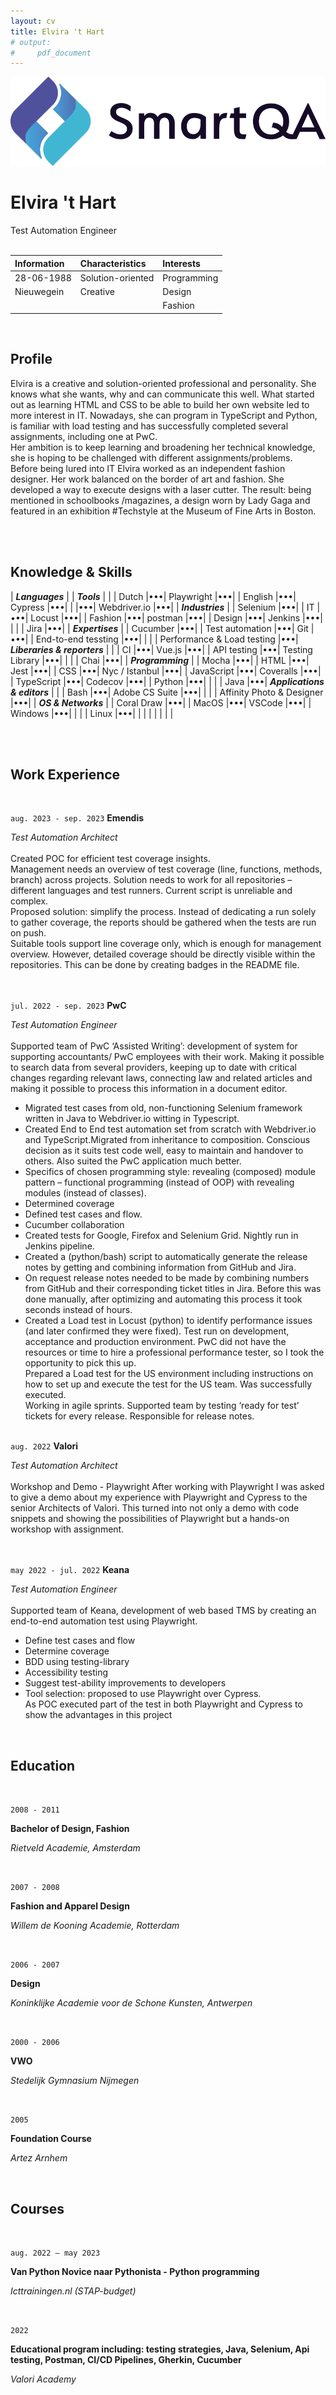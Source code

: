 ```yaml
---
layout: cv
title: Elvira 't Hart
# output:
#     pdf_document
---
```

<img src="./images/Logo_SmartQA.png" alt="logo"/>

<!-- ![logo](./images/Logo_SmartQA.png) -->


# Elvira 't Hart
Test Automation Engineer
<br /><br />

|Information        |Characteristics    |Interests          |
|:---               |:---               |:---               |
| 28-06-1988        | Solution-oriented | Programming       |
| Nieuwegein        | Creative          | Design            |
|                   |                   | Fashion           |

<!-- |Information |
|:---|
|28-06-1988 |

|Characteristics |
|:---|
|Solution-oriented |

|Interests |
|:--- |
|Programming | -->


<!-- ### Information
28-06-1988

Nieuwegein

### Characteristics
Solution-oriented

Creative
### Interests
Design

Fashion

Programming -->

<br />

## Profile

Elvira is a creative and solution-oriented professional and personality. She knows what she wants, why and can communicate this well. 
What started out as learning HTML and CSS to be able to build her own website led to more interest in IT. Nowadays, she can program in TypeScript and Python, is familiar with load testing and has successfully completed several assignments, including one at PwC.<br />Her ambition is to keep learning and broadening her technical knowledge, she is hoping to be challenged with different assignments/problems.<br />Before being lured into IT Elvira worked as an independent fashion designer. Her work balanced on the border of art and fashion. She developed a way to execute designs with a laser cutter. The result: being mentioned in schoolbooks /magazines, a design worn by Lady Gaga and featured in an exhibition #Techstyle at the Museum of Fine Arts in Boston. 

<br /><br />

## Knowledge & Skills

| ***Languages***            |   | ***Tools***                  |   |
| Dutch                      |•••| Playwright                   |•••|
| English                    |•••| Cypress                      |•••|
|                            |•••| Webdriver.io                 |•••|
| ***Industries***           |   | Selenium                     |•••|
| IT                         |•••| Locust                       |•••|
| Fashion                    |•••| postman                      |•••|
| Design                     |•••| Jenkins                      |•••|
|                            |   | Jira                         |•••|
| ***Expertises***           |   | Cucumber                     |•••|
| Test automation            |•••| Git                          |•••|
| End-to-end tessting        |•••|                              |   |
| Performance & Load testing |•••| ***Liberaries & reporters*** |   |
| CI                         |•••| Vue.js                       |•••|
| API testing                |•••| Testing Library              |•••|
|                            |   | Chai                         |•••|
| ***Programming***          |   | Mocha                        |•••|
| HTML                       |•••| Jest                         |•••|
| CSS                        |•••| Nyc / Istanbul               |•••|
| JavaScript                 |•••| Coveralls                    |•••|
| TypeScript                 |•••| Codecov                      |•••|
| Python                     |•••|                              |   |
| Java                       |•••| ***Applications & editors*** |   |
| Bash                       |•••| Adobe CS Suite               |•••|
|                            |   | Affinity Photo & Designer    |•••|
| ***OS & Networks***        |   | Coral Draw                   |•••|
| MacOS                      |•••| VSCode                       |•••|
| Windows                    |•••|                              |   |
| Linux                      |•••|                              |   |
|                            |   |                              |   |

<br />


<!-- ### Languages

Dutch | •••
English | •••

### Industries

IT | •••
Fashion | •••

### Expertises

Test automation | •••
End-to-end testing | •••

### Programming

TypeScript | •••
Python | •••
CSS | •••
HTML | ••• -->

<br />

## Work Experience

<br />

`aug. 2023 - sep. 2023`
__Emendis__

*Test Automation Architect*
<br /><br />
Created POC for efficient test coverage insights.<br />Management needs an overview of test coverage (line, functions, methods, branch) across projects. Solution needs to work for all repositories – different languages and test runners. Current script is unreliable and complex.<br />Proposed solution: simplify the process. Instead of dedicating a run solely to gather coverage, the reports should be gathered when the tests are run on push.  
Suitable tools support line coverage only, which is enough for management overview. However, detailed coverage should be directly visible within the repositories. This can be done by creating badges in the README file.  
<br /><br />

`jul. 2022 - sep. 2023`
__PwC__

*Test Automation Engineer*
<br /><br />
Supported team of PwC ‘Assisted Writing’: development of system for supporting accountants/ PwC employees with their work. Making it possible to search data from several providers, keeping up to date with critical changes regarding relevant laws, connecting law and related articles and making it possible to process this information in a document editor.
<br />

- Migrated test cases from old, non-functioning Selenium framework written in Java to Webdriver.io witting in Typescript.
- Created End to End test automation set from scratch with Webdriver.io and TypeScript.Migrated from inheritance to composition. Conscious decision as it suits test code well, easy to maintain and handover to others. Also suited the PwC application much better. 
- Specifics of chosen programming style: revealing (composed) module pattern – functional programming (instead of OOP) with revealing modules (instead of classes).
- Determined coverage
- Defined test cases and flow.
- Cucumber collaboration
- Created tests for Google, Firefox and Selenium Grid. Nightly run in Jenkins pipeline.
- Created a (python/bash) script to automatically generate the release notes by getting and combining information from GitHub and Jira.
- On request release notes needed to be made by combining numbers from GitHub and their corresponding ticket titles in Jira. Before this was done manually, after optimizing and automating this process it took seconds instead of hours.
- Created a Load test in Locust (python) to identify performance issues (and later confirmed they were fixed). Test run on development, acceptance and production environment.
PwC did not have the resources or time to hire a professional performance tester, so I took the opportunity to pick this up.<br />
Prepared a Load test for the US environment including instructions on how to set up and execute the test for the US team. Was successfully executed.<br />
Working in agile sprints. Supported team by testing ‘ready for test’ tickets for every release. Responsible for release notes. 
<br /><br />

`aug. 2022`
__Valori__

*Test Automation Architect*
<br /><br />
Workshop and Demo - Playwright 
After working with Playwright I was asked to give a demo about my experience with Playwright and Cypress to the senior Architects of Valori. This turned into not only a demo with code snippets and showing the possibilities of Playwright but a hands-on workshop with assignment.  
<br /><br />

`may 2022 - jul. 2022`
__Keana__

*Test Automation Engineer*
<br /><br />
Supported team of Keana, development of web based TMS by creating an end-to-end automation test using Playwright. 
 <br />

- Define test cases and flow 
- Determine coverage 
- BDD using testing-library 
- Accessibility testing 
- Suggest test-ability improvements to developers 
- Tool selection: proposed to use Playwright over Cypress. <br />As POC executed part of the test in both Playwright and Cypress to show the advantages in this project 

<br />

## Education

<br />

`2008 - 2011`

__Bachelor of Design, Fashion__

*Rietveld Academie, Amsterdam*

<br />

`2007 - 2008`

__Fashion and Apparel Design__

*Willem de Kooning Academie, Rotterdam*

<br />

`2006 - 2007`

__Design__

*Koninklijke Academie voor de Schone Kunsten, Antwerpen*

<br />

`2000 - 2006`

__VWO__

*Stedelijk Gymnasium Nijmegen*

<br />

`2005`

__Foundation Course__

*Artez Arnhem*

<br />

## Courses

<br />

`aug. 2022 – may 2023`

__Van Python Novice naar Pythonista - Python programming__

*Icttrainingen.nl (STAP-budget)*

<br />

`2022`

__Educational program including: testing strategies, Java, Selenium, Api testing, Postman, CI/CD Pipelines, Gherkin, Cucumber__

*Valori Academy*

<br />

<br /><br />
<br /><br />



<!-- `1667 - death`
__Trinity College, Cambridge__

- Fellow -->



<!-- ## Awards

`2012`
President, *Royal Society*, London, UK

Associate, *French Academy of Science*, Paris, France -->



<!-- ## Publications -->

<!-- A list is also available [online](http://scholar.google.co.uk/citations?user=LTOTl0YAAAAJ) -->

<!-- ### Journals

`1669`
Newton Sir I, De analysi per æquationes numero terminorum infinitas. 

`1669`
Lectiones opticæ.

etc. etc. etc.

### Patents

`2012`
Infinitesimal calculus for solutions to physics problems, [SMBC](http://www.techdirt.com/articles/20121011/09312820678/if-patents-had-been-around-time-newton.shtml) patent 001


## Occupation

`1600`
__Royal Mint__, London

- Warden
- Minted coins

`1600`
__Lucasian professor of Mathematics__, Cambridge University -->



<!-- ### Footer

Last updated: May 2013 -->


